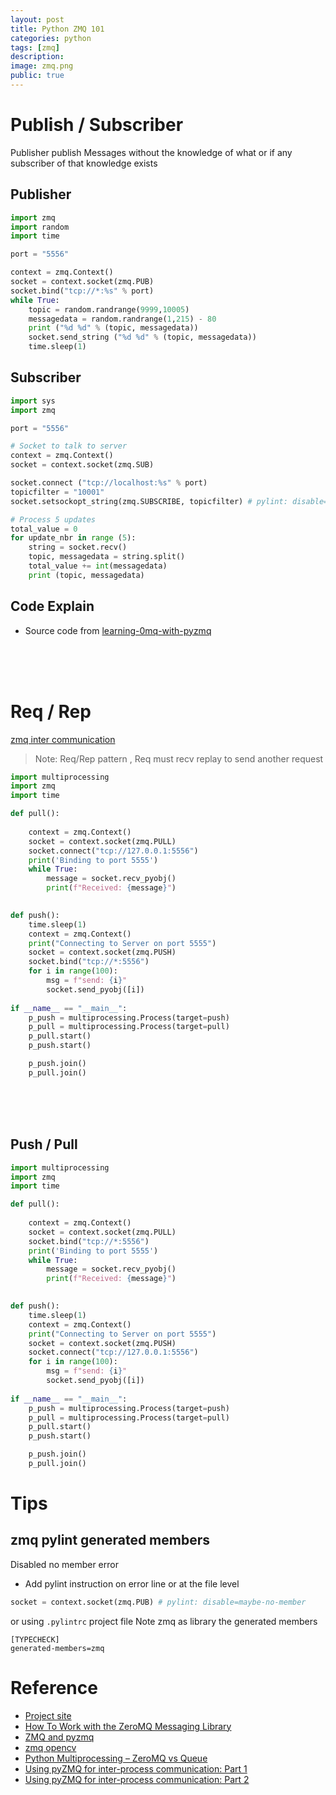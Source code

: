 ```yaml
---
layout: post
title: Python ZMQ 101
categories: python
tags: [zmq]
description:
image: zmq.png
public: true
---
```


# Publish / Subscriber
Publisher publish Messages without the knowledge of what or if any subscriber of that knowledge exists

## Publisher
```python
import zmq
import random
import time

port = "5556"

context = zmq.Context()
socket = context.socket(zmq.PUB)
socket.bind("tcp://*:%s" % port)
while True:
    topic = random.randrange(9999,10005)
    messagedata = random.randrange(1,215) - 80
    print ("%d %d" % (topic, messagedata))
    socket.send_string ("%d %d" % (topic, messagedata))
    time.sleep(1)
```

## Subscriber
```python
import sys
import zmq

port = "5556"

# Socket to talk to server
context = zmq.Context()
socket = context.socket(zmq.SUB) 

socket.connect ("tcp://localhost:%s" % port)
topicfilter = "10001"
socket.setsockopt_string(zmq.SUBSCRIBE, topicfilter) # pylint: disable=maybe-no-member

# Process 5 updates
total_value = 0
for update_nbr in range (5):
    string = socket.recv()
    topic, messagedata = string.split()
    total_value += int(messagedata)
    print (topic, messagedata)
```

## Code Explain
- Source code from [learning-0mq-with-pyzmq](https://learning-0mq-with-pyzmq.readthedocs.io/en/latest/pyzmq/patterns/pubsub.html)


&nbsp;  
&nbsp;  
&nbsp;  
# Req / Rep
[zmq inter communication](https://www.pythonforthelab.com/blog/using-pyzmq-for-inter-process-communication-part-1/)

> Note: Req/Rep pattern , Req must recv replay to send another request


```python
import multiprocessing
import zmq
import time

def pull():
    
    context = zmq.Context()
    socket = context.socket(zmq.PULL)
    socket.connect("tcp://127.0.0.1:5556")
    print('Binding to port 5555')
    while True:
        message = socket.recv_pyobj()
        print(f"Received: {message}")
        

def push():
    time.sleep(1)
    context = zmq.Context()
    print("Connecting to Server on port 5555")
    socket = context.socket(zmq.PUSH)
    socket.bind("tcp://*:5556")
    for i in range(100):
        msg = f"send: {i}"
        socket.send_pyobj([i])
    
if __name__ == "__main__":
    p_push = multiprocessing.Process(target=push)
    p_pull = multiprocessing.Process(target=pull)
    p_pull.start()
    p_push.start()

    p_push.join()
    p_pull.join()
```

&nbsp;  
&nbsp;  
&nbsp;
## Push / Pull

```python
import multiprocessing
import zmq
import time

def pull():
    
    context = zmq.Context()
    socket = context.socket(zmq.PULL)
    socket.bind("tcp://*:5556")
    print('Binding to port 5555')
    while True:
        message = socket.recv_pyobj()
        print(f"Received: {message}")
        

def push():
    time.sleep(1)
    context = zmq.Context()
    print("Connecting to Server on port 5555")
    socket = context.socket(zmq.PUSH)
    socket.connect("tcp://127.0.0.1:5556")
    for i in range(100):
        msg = f"send: {i}"
        socket.send_pyobj([i])
    
if __name__ == "__main__":
    p_push = multiprocessing.Process(target=push)
    p_pull = multiprocessing.Process(target=pull)
    p_pull.start()
    p_push.start()

    p_push.join()
    p_pull.join()

```  
# Tips
## zmq pylint generated members
Disabled no member error
- Add pylint instruction on error line or at the file level

```python
socket = context.socket(zmq.PUB) # pylint: disable=maybe-no-member
```

or using `.pylintrc` project file
Note zmq as library the generated members
```
[TYPECHECK]
generated-members=zmq
```
# Reference
- [Project site](http://zeromq.org/)
- [How To Work with the ZeroMQ Messaging Library](https://www.digitalocean.com/community/tutorials/how-to-work-with-the-zeromq-messaging-library)
- [ZMQ and pyzmq](https://learning-0mq-with-pyzmq.readthedocs.io/en/latest/pyzmq/patterns/pubsub.html)
- [zmq opencv](https://github.com/cmcmurrough/teaching/tree/master/zmq%20demo)
- [Python Multiprocessing – ZeroMQ vs Queue](https://taotetek.net/2011/02/03/python-multiprocessing-zeromq-vs-queue/)
- [Using pyZMQ for inter-process communication: Part 1](https://www.pythonforthelab.com/blog/using-pyzmq-for-inter-process-communication-part-1/)
- [Using pyZMQ for inter-process communication: Part 2](https://www.pythonforthelab.com/blog/using-pyzmq-for-inter-process-communication-part-2/)